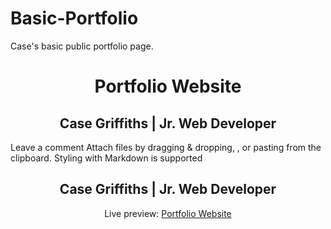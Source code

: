 # Basic-Portfolio
Case's basic public portfolio page.
<h1 align="center">Portfolio Website</h1>
<h2 align="center">Case Griffiths | Jr. Web Developer </h2>
   
  
 
Leave a comment
Attach files by dragging & dropping, , or pasting from the clipboard.  Styling with Markdown is supported
<h2 align="center">Case Griffiths | Jr. Web Developer </h2>
<p align="center">Live preview: <a href="">Portfolio Website</a></p><br>
<p align="center">
<img src="">
